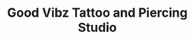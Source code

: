 ---
title: "Good Vibz Tattoo and Piercing Studio"
url: /boone/good-vibz-tattoo-and-piercing-studio/
shop: Tattoo
---
